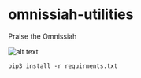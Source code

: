 # omnissiah-utilities

Praise the Omnissiah

![alt text](https://steamuserimages-a.akamaihd.net/ugc/1021698451631572318/197DDBEF4F94F6DA57B2282FB872D39488E005B9/?imw=637&imh=358&ima=fit&impolicy=Letterbox&imcolor=%23000000&letterbox=true)

```pip3 install -r requirments.txt```